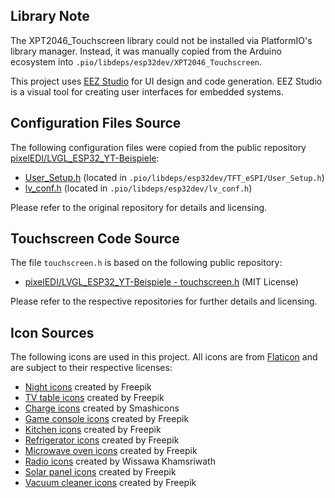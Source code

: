 




## Library Note

The XPT2046_Touchscreen library could not be installed via PlatformIO's library manager. Instead, it was manually copied from the Arduino ecosystem into `.pio/libdeps/esp32dev/XPT2046_Touchscreen`.



This project uses [EEZ Studio](https://eezstudio.com/) for UI design and code generation. EEZ Studio is a visual tool for creating user interfaces for embedded systems.

## Configuration Files Source

The following configuration files were copied from the public repository [pixelEDI/LVGL_ESP32_YT-Beispiele](https://github.com/pixelEDI/LVGL_ESP32_YT-Beispiele):

- [User_Setup.h](https://github.com/pixelEDI/LVGL_ESP32_YT-Beispiele/blob/main/00_config_cyd/User_Setup.h) (located in `.pio/libdeps/esp32dev/TFT_eSPI/User_Setup.h`)
- [lv_conf.h](https://github.com/pixelEDI/LVGL_ESP32_YT-Beispiele/blob/main/00_config_cyd/lv_conf.h) (located in `.pio/libdeps/esp32dev/lv_conf.h`)

Please refer to the original repository for details and licensing.


## Touchscreen Code Source

The file `touchscreen.h` is based on the following public repository:

- [pixelEDI/LVGL_ESP32_YT-Beispiele - touchscreen.h](https://github.com/pixelEDI/LVGL_ESP32_YT-Beispiele/blob/main/02_lvgl_button_eventhandler/touchscreen.h) (MIT License)

Please refer to the respective repositories for further details and licensing.


## Icon Sources

The following icons are used in this project. All icons are from [Flaticon](https://www.flaticon.com/) and are subject to their respective licenses:

- [Night icons](https://www.flaticon.com/free-icons/night) created by Freepik
- [TV table icons](https://www.flaticon.com/free-icons/tv-table) created by Freepik
- [Charge icons](https://www.flaticon.com/free-icons/charge) created by Smashicons
- [Game console icons](https://www.flaticon.com/free-icons/game-console) created by Freepik
- [Kitchen icons](https://www.flaticon.com/free-icons/kitchen) created by Freepik
- [Refrigerator icons](https://www.flaticon.com/de/kostenlose-icons/kuhlschrank) created by Freepik
- [Microwave oven icons](https://www.flaticon.com/free-icons/microwave-oven) created by Freepik
- [Radio icons](https://www.flaticon.com/de/kostenlose-icons/radio) created by Wissawa Khamsriwath
- [Solar panel icons](https://www.flaticon.com/free-icons/solar-panel) created by Freepik
- [Vacuum cleaner icons](https://www.flaticon.com/free-icons/vacuum-cleaner) created by Freepik
